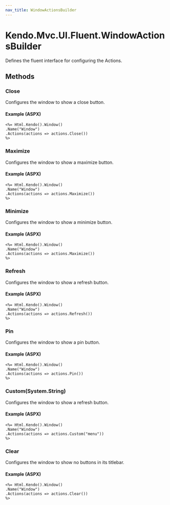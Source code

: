```yaml
---
nav_title: WindowActionsBuilder
---
```


# Kendo.Mvc.UI.Fluent.WindowActionsBuilder
Defines the fluent interface for configuring the Actions.




## Methods


### Close
Configures the window to show a close button.




#### Example (ASPX)
    <%= Html.Kendo().Window()
    .Name("Window")
    .Actions(actions => actions.Close())
    %>


### Maximize
Configures the window to show a maximize button.




#### Example (ASPX)
    <%= Html.Kendo().Window()
    .Name("Window")
    .Actions(actions => actions.Maximize())
    %>


### Minimize
Configures the window to show a minimize button.




#### Example (ASPX)
    <%= Html.Kendo().Window()
    .Name("Window")
    .Actions(actions => actions.Maximize())
    %>


### Refresh
Configures the window to show a refresh button.




#### Example (ASPX)
    <%= Html.Kendo().Window()
    .Name("Window")
    .Actions(actions => actions.Refresh())
    %>


### Pin
Configures the window to show a pin button.




#### Example (ASPX)
    <%= Html.Kendo().Window()
    .Name("Window")
    .Actions(actions => actions.Pin())
    %>


### Custom(System.String)
Configures the window to show a refresh button.




#### Example (ASPX)
    <%= Html.Kendo().Window()
    .Name("Window")
    .Actions(actions => actions.Custom("menu"))
    %>


### Clear
Configures the window to show no buttons in its titlebar.




#### Example (ASPX)
    <%= Html.Kendo().Window()
    .Name("Window")
    .Actions(actions => actions.Clear())
    %>



